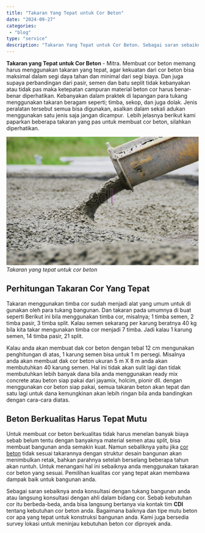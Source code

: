 ```yaml
---
title: "Takaran Yang Tepat untuk Cor Beton"
date: "2024-09-27"
categories:
 - "blog"
type: "service"
description: "Takaran Yang Tepat untuk Cor Beton. Sebagai saran sebaiknya anda konsultasi dengan tukang bangunan anda atau langsung konsultasi dengan ahli dalam bidang cor..."
---
```


**Takaran yang Tepat untuk Cor Beton** - Mitra. Membuat cor beton memang harus menggunakan takaran yang tepat, agar kekuatan dari cor beton bisa maksimal dalam segi daya tahan dan minimal dari segi biaya. Dan juga supaya perbandingan dari pasir, semen dan batu seplit tidak kebanyakan atau tidak pas maka ketepatan campuran material beton cor harus benar-benar diperhatikan. Kebanyakan dalam praktek di lapangan para tukang menggunakan takaran beragam seperti; timba, sekop, dan juga dolak. Jenis peralatan tersebut semua bisa digunakan, asalkan dalam sekali adukan menggunakan satu jenis saja jangan dicampur.  Lebih jelasnya berikut kami paparkan beberapa takaran yang pas untuk membuat cor beton, silahkan diperhatikan.

![Takaran yang tepat untuk cor beton](/images/blog/campuran-beton.jpg)
*Takaran yang tepat untuk cor beton*

 ## Perhitungan Takaran Cor Yang Tepat

Takaran menggunakan timba cor sudah menjadi alat yang umum untuk di gunakan oleh para tukang bangunan. Dan takaran pada umumnya di buat seperti Berikut ini bila menggunakan timba cor, misalnya; 1 timba semen, 2 timba pasir, 3 timba split. Kalau semen sekarang per karung beratnya 40 kg bila kita takar mengunakan timba cor menjadi 7 timba. Jadi kalau 1 karung semen, 14 timba pasir, 21 split.

Kalau anda akan membuat dak cor beton dengan tebal 12 cm mengunakan penghitungan di atas, 1 karung semen bisa untuk 1 m persegi. Misalnya anda akan membuat dak cor beton ukuran 5 m X 8 m anda akan membutuhkan 40 karung semen. Hal ini tidak akan sulit lagi dan tidak membutuhkan lebih banyak dana bila anda menggunakan ready mix concrete atau beton siap pakai dari jayamix, holcim, pionir dll. dengan menggunakan cor beton siap pakai, semua takaran beton akan tepat dan satu lagi untuk dana kemungkinan akan lebih ringan bila anda bandingkan dengan cara-cara diatas.

 ## Beton Berkualitas Harus Tepat Mutu

Untuk membuat cor beton berkualitas tidak harus menelan banyak biaya sebab belum tentu dengan banyaknya material semen atau split, bisa membuat bangunan anda semakin kuat. Namun sebaliknya yaitu jika [cor beton](/blog/inilah-penyebab-cor-beton-bisa-retak "Inilah Penyebab Cor Beton Bisa Retak") tidak sesuai takarannya dengan struktur desain bangunan akan menimbulkan retak, bahkan parahnya setelah berselang beberapa tahun akan runtuh. Untuk menangani hal ini sebaiknya anda menggunakan takaran cor beton yang sesuai. Pemilihan kualitas cor yang tepat akan membawa dampak baik untuk bangunan anda.

Sebagai saran sebaiknya anda konsultasi dengan tukang bangunan anda atau langsung konsultasi dengan ahli dalam bidang cor. Sebab kebutuhan cor itu berbeda-beda, anda bisa langsung bertanya via kontak tim **CDI** tentang kebutuhan cor beton anda. Bagaimana baiknya dan tipe mutu beton cor apa yang tepat untuk konstruksi bangunan anda. Kami juga bersedia survey lokasi untuk meninjau kebutuhan beton cor diproyek anda.

